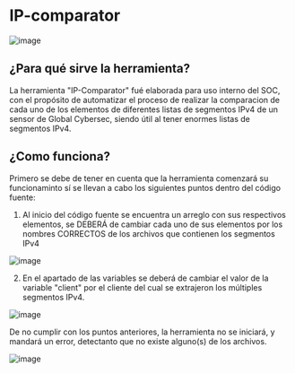 # IP-comparator

![image](https://user-images.githubusercontent.com/114626248/233187728-80c35b49-6224-4b31-987d-57a6f66dff01.png)

## ¿Para qué sirve la herramienta?
La herramienta "IP-Comparator" fué elaborada para uso interno del SOC, con el propósito de automatizar el proceso de realizar la comparacion de cada uno de los elementos de diferentes listas de segmentos IPv4 de un sensor de Global Cybersec, siendo útil al tener enormes listas de segmentos IPv4.

## ¿Como funciona?
Primero se debe de tener en cuenta que la herramienta comenzará su funcionaminto sí se llevan a cabo los siguientes puntos dentro del código fuente:

1. Al inicio del código fuente se encuentra un arreglo con sus respectivos elementos, se DEBERÁ de cambiar cada uno de sus elementos por los nombres CORRECTOS de los archivos que contienen los segmentos IPv4

![image](https://user-images.githubusercontent.com/114626248/233193433-e7af7408-f877-4879-ada4-621fb9a80d09.png)

2. En el apartado de las variables se deberá de cambiar el valor de la variable "client" por el cliente del cual se extrajeron los múltiples segmentos IPv4.

![image](https://user-images.githubusercontent.com/114626248/233191881-d86fc37c-6524-4e5a-bb41-602b38046108.png) 

De no cumplir con los puntos anteriores, la herramienta no se iniciará, y mandará un error, detectanto que no existe alguno(s) de los archivos.

![image](https://user-images.githubusercontent.com/114626248/233192139-b012a1be-b99c-4bb8-b502-50d5c35f540e.png)

 
